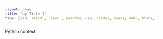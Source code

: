 ```yaml
---
layout: page
title: "py Title 1"
tags: [asd, adssd , dsasd , aasdfsd, dsa, dsadsa, aaaaa, dddd, hhhhk, lkkld ]
---
```


Python contect